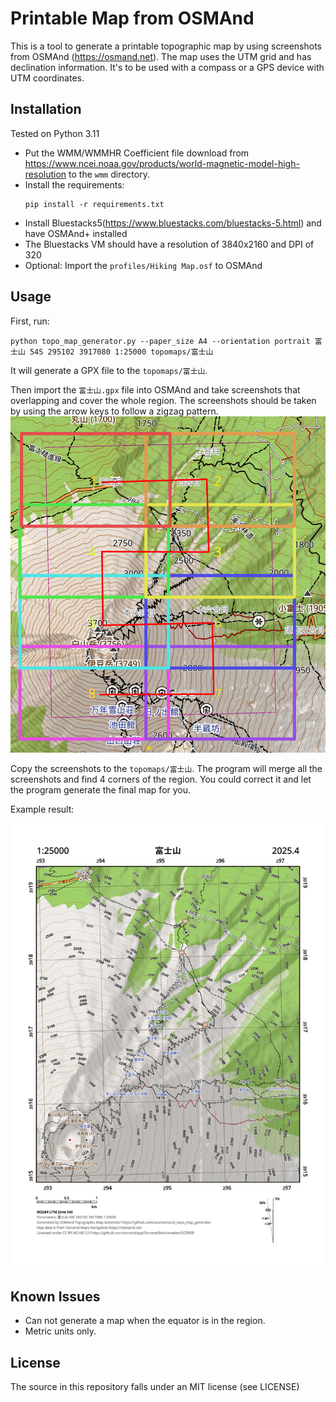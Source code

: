 # Printable Map from OSMAnd

This is a tool to generate a printable topographic map by using screenshots from OSMAnd (https://osmand.net). The map uses the UTM grid and has declination information. It's to be used with a compass or a GPS device with UTM coordinates.

## Installation

Tested on Python 3.11

- Put the WMM/WMMHR Coefficient file download from https://www.ncei.noaa.gov/products/world-magnetic-model-high-resolution to the `wmm` directory.
- Install the requirements:
  ```shell
  pip install -r requirements.txt
  ```
- Install Bluestacks5(https://www.bluestacks.com/bluestacks-5.html) and have OSMAnd+ installed
- The Bluestacks VM should have a resolution of 3840x2160 and DPI of 320
- Optional: Import the `profiles/Hiking Map.osf` to OSMAnd

## Usage

First, run:

```shell
python topo_map_generator.py --paper_size A4 --orientation portrait 富士山 54S 295102 3917080 1:25000 topomaps/富士山
```

It will generate a GPX file to the `topomaps/富士山`.

Then import the `富士山.gpx` file into OSMAnd and take screenshots that overlapping and cover the whole region. The screenshots should be taken by using the arrow keys to follow a zigzag pattern.
![Example](images/zigzag.png)

Copy the screenshots to the `topomaps/富士山`. The program will merge all the screenshots and find 4 corners of the region. You could correct it and let the program generate the final map for you.

Example result:

![Example](images/example.png)

## Known Issues

- Can not generate a map when the equator is in the region.
- Metric units only.

## License

The source in this repository falls under an MIT license (see LICENSE)